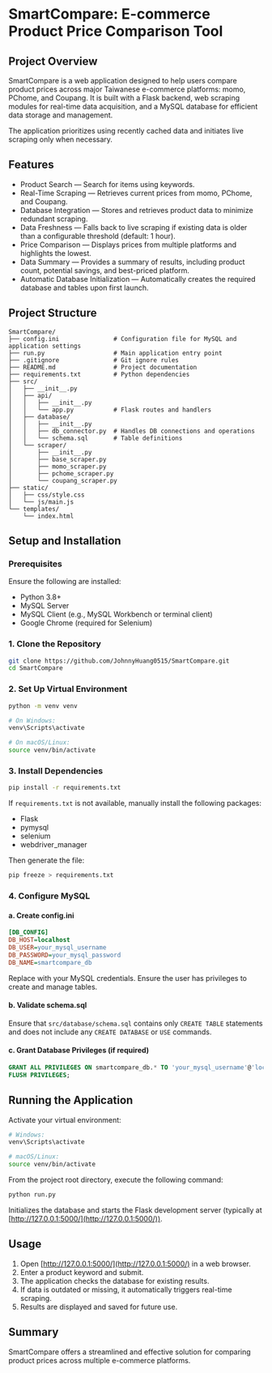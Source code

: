 # SmartCompare: E-commerce Product Price Comparison Tool

## Project Overview

SmartCompare is a web application designed to help users compare product prices across major Taiwanese e-commerce platforms: momo, PChome, and Coupang.
It is built with a Flask backend, web scraping modules for real-time data acquisition, and a MySQL database for efficient data storage and management.

The application prioritizes using recently cached data and initiates live scraping only when necessary.

## Features

* Product Search — Search for items using keywords.
* Real-Time Scraping — Retrieves current prices from momo, PChome, and Coupang.
* Database Integration — Stores and retrieves product data to minimize redundant scraping.
* Data Freshness — Falls back to live scraping if existing data is older than a configurable threshold (default: 1 hour).
* Price Comparison — Displays prices from multiple platforms and highlights the lowest.
* Data Summary — Provides a summary of results, including product count, potential savings, and best-priced platform.
* Automatic Database Initialization — Automatically creates the required database and tables upon first launch.

## Project Structure

```
SmartCompare/
├── config.ini               # Configuration file for MySQL and application settings
├── run.py                   # Main application entry point
├── .gitignore               # Git ignore rules
├── README.md                # Project documentation
├── requirements.txt         # Python dependencies
├── src/
│   ├── __init__.py
│   ├── api/
│   │   ├── __init__.py
│   │   └── app.py           # Flask routes and handlers
│   ├── database/
│   │   ├── __init__.py
│   │   ├── db_connector.py  # Handles DB connections and operations
│   │   └── schema.sql       # Table definitions
│   └── scraper/
│       ├── __init__.py
│       ├── base_scraper.py
│       ├── momo_scraper.py
│       ├── pchome_scraper.py
│       └── coupang_scraper.py
├── static/
│   ├── css/style.css
│   └── js/main.js
└── templates/
    └── index.html
```

## Setup and Installation

### Prerequisites

Ensure the following are installed:

* Python 3.8+
* MySQL Server
* MySQL Client (e.g., MySQL Workbench or terminal client)
* Google Chrome (required for Selenium)

### 1. Clone the Repository

```bash
git clone https://github.com/JohnnyHuang0515/SmartCompare.git
cd SmartCompare
```

### 2. Set Up Virtual Environment

```bash
python -m venv venv

# On Windows:
venv\Scripts\activate

# On macOS/Linux:
source venv/bin/activate
```

### 3. Install Dependencies

```bash
pip install -r requirements.txt
```

If `requirements.txt` is not available, manually install the following packages:

* Flask
* pymysql
* selenium
* webdriver\_manager

Then generate the file:

```bash
pip freeze > requirements.txt
```

### 4. Configure MySQL

#### a. Create config.ini

```ini
[DB_CONFIG]
DB_HOST=localhost
DB_USER=your_mysql_username
DB_PASSWORD=your_mysql_password
DB_NAME=smartcompare_db
```

Replace with your MySQL credentials. Ensure the user has privileges to create and manage tables.

#### b. Validate schema.sql

Ensure that `src/database/schema.sql` contains only `CREATE TABLE` statements and does not include any `CREATE DATABASE` or `USE` commands.

#### c. Grant Database Privileges (if required)

```sql
GRANT ALL PRIVILEGES ON smartcompare_db.* TO 'your_mysql_username'@'localhost';
FLUSH PRIVILEGES;
```

## Running the Application

Activate your virtual environment:

```bash
# Windows:
venv\Scripts\activate

# macOS/Linux:
source venv/bin/activate
```

From the project root directory, execute the following command:

```bash
python run.py
```

Initializes the database and starts the Flask development server (typically at [http://127.0.0.1:5000/](http://127.0.0.1:5000/)).

## Usage

1. Open [http://127.0.0.1:5000/](http://127.0.0.1:5000/) in a web browser.
2. Enter a product keyword and submit.
3. The application checks the database for existing results.
4. If data is outdated or missing, it automatically triggers real-time scraping.
5. Results are displayed and saved for future use.

## Summary

SmartCompare offers a streamlined and effective solution for comparing product prices across multiple e-commerce platforms.
